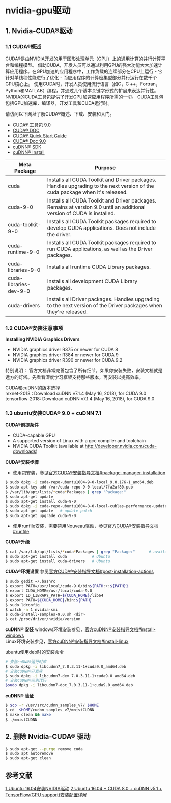 # nvidia-gpu驱动

## 1. Nvidia-CUDA®驱动

### 1.1 CUDA®概述
CUDA®是由NVIDIA开发的用于图形处理单元（GPU）上的通用计算的并行计算平台和编程模型。 借助CUDA，开发人员可以通过利用GPU的强大功能大大加速计算应用程序。在GPU加速的应用程序中，工作负载的连续部分在CPU上运行 - 它针对单线程性能进行了优化 - 而应用程序的计算密集型部分并行运行在数千个GPU核心上。 使用CUDA时，开发人员使用流行语言（如C，C ++，Fortran，Python和MATLAB）编程，并通过几个基本关键字形式的扩展来表达并行性。NVIDIA的CUDA工具包提供了开发GPU加速应用程序所需的一切。 CUDA工具包包括GPU加速库，编译器，开发工具和CUDA运行时。

请访问以下网址了解CUDA®概述、下载、安装和入门。
- [CUDA® 工具包 9.0](https://developer.nvidia.com/cuda-downloads)
- [CUDA® DOC](https://docs.nvidia.com/cuda/)
- [CUDA®  Quick Start Guide](https://docs.nvidia.com/cuda/archive/9.0/cuda-quick-start-guide/index.html)
- [CUDA® Doc 9.0](https://docs.nvidia.com/cuda/archive/9.0/)
- [cuDNN® SDK](https://docs.nvidia.com/deeplearning/sdk/index.html)
- [cuDNN® Install](https://docs.nvidia.com/deeplearning/sdk/cudnn-install/)

| Meta Package | Purpose |
| ------ | ------ |
| cuda | Installs all CUDA Toolkit and Driver packages. Handles upgrading to the next version of the cuda package when it's released. |
| cuda-9-0 | Installs all CUDA Toolkit and Driver packages. Remains at version 9.0 until an additional version of CUDA is installed. |
| cuda-toolkit-9-0 | Installs all CUDA Toolkit packages required to develop CUDA applications. Does not include the driver. |
| cuda-runtime-9-0 | Installs all CUDA Toolkit packages required to run CUDA applications, as well as the Driver packages. |
| cuda-libraries-9-0 | Installs all runtime CUDA Library packages. |
| cuda-libraries-dev-9-0 | Installs all development CUDA Library packages. |
| cuda-drivers | Installs all Driver packages. Handles upgrading to the next version of the Driver packages when they're released. |


### 1.2 CUDA®安装注意事项

**Installing NVIDIA Graphics Drivers**
- NVIDIA graphics driver R375 or newer for CUDA 8
- NVIDIA graphics driver R384 or newer for CUDA 9
- NVIDIA graphics driver R390 or newer for CUDA 9.2

特别说明： 官方文档非常完善包含了所有细节，如果你安装失败，安装文档就是远方的灯塔。先看看深度学习框架支持那些版本，再安装以提高效率。

CUDA和cuDNN的版本选择  
mxnet-2018     : Download cuDNN v7.1.4 (May 16, 2018), for CUDA 9.0  
tensorflow-2018: Download cuDNN v7.1.4 (May 16, 2018), for CUDA 9.0


### 1.3 ubuntu安装CUDA® 9.0 + cuDNN 7.1
**CUDA®前提条件** 
- CUDA-capable GPU
- A supported version of Linux with a gcc compiler and toolchain
- NVIDIA CUDA Toolkit (available at http://developer.nvidia.com/cuda-downloads)

**CUDA®安装步骤**  
- 使用包安装，参见[官方CUDA®安装指导文档#package-manager-installation](https://docs.nvidia.com/cuda/archive/9.0/cuda-installation-guide-linux/index.html#package-manager-installation)  
```sh
$ sudo dpkg -i cuda-repo-ubuntu1604-9-0-local_9.0.176-1_amd64.deb
$ sudo apt-key add /var/cuda-repo-9-0-local/7fa2af80.pub
$ /var/lib/apt/lists/*cuda*Packages | grep "Package:"
$ sudo apt-get update
$ sudo apt-get install cuda-9-0
$ sudo dpkg -i cuda-repo-ubuntu1604-8-0-local-cublas-performance-update_9.0.xx_amd64.deb
$ sudo apt-get update   # update patch
$ sudo apt-get upgrade cuda-9-0

```
- 使用runfile安装，需要禁用Nouveau驱动，参见[官方CUDA®安装指导文档#runfile](https://docs.nvidia.com/cuda/archive/9.0/cuda-installation-guide-linux/index.html#runfile)


**CUDA®升级**
```sh
$ cat /var/lib/apt/lists/*cuda*Packages | grep "Package:"      # available CUDA® packages
$ sudo apt-get install cuda           # Ubuntu
$ sudo apt-get install cuda-drivers   # Ubuntu
```

**CUDA®环境设置**
参见[官方CUDA®安装指导文档#post-installation-actions](https://docs.nvidia.com/cuda/archive/9.0/cuda-installation-guide-linux/index.html#post-installation-actions)
```sh
$ sudo gedit ~/.bashrc
$ export PATH=/usr/local/cuda-9.0/bin${PATH:+:${PATH}}
$ export CUDA_HOME=/usr/local/cuda-9.0 
$ export LD_LIBRARY_PATH=${CUDA_HOME}/lib64 
$ export PATH=${CUDA_HOME}/bin:${PATH}
$ sudo ldconfig
$ watch -n 1 nvidia-smi
$ cuda-install-samples-9.0.sh <dir>
$ cat /proc/driver/nvidia/version
```

**cuDNN® 安装**
windows环境安装参见，[官方cuDNN®安装指导文档#install-windows](https://docs.nvidia.com/deeplearning/sdk/cudnn-install/index.html#installwindows)  
Linux环境安装参见，[官方cuDNN®安装指导文档#install-linux](https://docs.nvidia.com/deeplearning/sdk/cudnn-install/index.html#install-linux)

ubuntu使用deb时的安装命令
```sh
# 安装cuDNN®运行时库
$ sudo dpkg -i libcudnn7_7.0.3.11-1+cuda9.0_amd64.deb
# 安装cuDNN®开发库
$ sudo dpkg -i libcudnn7-dev_7.0.3.11-1+cuda9.0_amd64.deb
# 安装cuDNN®示例代码
$sudo dpkg -i libcudnn7-doc_7.0.3.11-1+cuda9.0_amd64.deb
```

**cuDNN® 验证**
```sh
$ $cp -r /usr/src/cudnn_samples_v7/ $HOME
$ cd  $HOME/cudnn_samples_v7/mnistCUDNN
$ make clean && make
$ ./mnistCUDNN
```

## 2. 删除 Nvidia-CUDA® 驱动
```sh
$ sudo apt-get --purge remove cuda
$ sudo apt autoremove
$ sudo apt-get clean
```

## 参考文献  
[1 Ubuntu 16.04安装NVIDIA驱动](https://blog.csdn.net/cosmoshua/article/details/76644029)
[2 Ubuntu 16.04 + CUDA 8.0 + cuDNN v5.1 + TensorFlow(GPU support)安装配置详解](http://www.cnblogs.com/wangduo/p/7383989.html)
